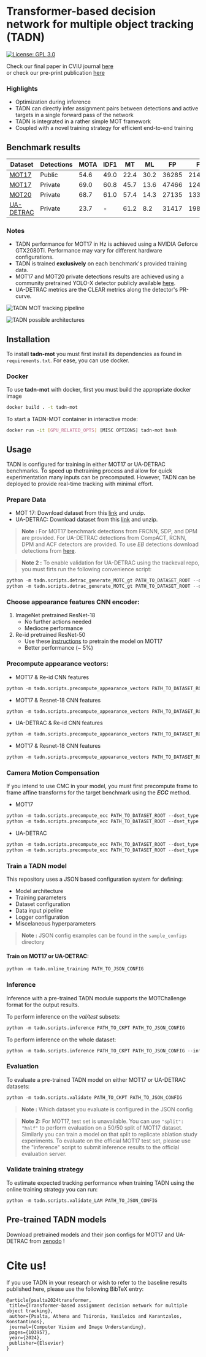 # Transformer-based decision network for multiple object tracking (TADN)
[![License: GPL 3.0](https://img.shields.io/badge/License-GPL%203.0-blue.svg)](https://www.gnu.org/licenses/gpl-3.0.html)

Check our final paper in CVIU journal [here](https://www.sciencedirect.com/science/article/abs/pii/S1077314224000389)  
or check our pre-print publication [here](https://arxiv.org/abs/2208.03571)

### Highlights
- Optimization during inference
- TADN can directly infer assignment pairs between detections and active targets in a single forward pass of the network
- TADN is integrated in a rather simple MOT framework
- Coupled with a novel training strategy for efficient end-to-end training

## Benchmark results

| Dataset     | Detections          | MOTA          | IDF1          | MT            | ML            | FP             | FN              | IDSW          | Frag          | Hz            |
|-------------|---------------|---------------|---------------|---------------|----------------|-----------------|---------------|---------------|---------------|---------------|
| [MOT17](https://motchallenge.net/data/MOT17/) | Public | 54.6 | 49.0          | 22.4 | 30.2 | 36285          | 214857 | 4869          | 7821          | 10.0 |
| [MOT17](https://motchallenge.net/data/MOT17/) | Private | 69.0 | 60.8          | 45.7 | 13.6 | 47466          | 124623 | 2955          | 4119          | - |
| [MOT20](https://motchallenge.net/data/MOT20/) | Private | 68.7 | 61.0          | 57.4 | 14.3 | 27135          | 133045 | 1707          | 2321          | - |
| [UA-DETRAC](https://detrac-db.rit.albany.edu/) | Private | 23.7 | -          | 61.2 | 8.2 | 31417          | 198714 | 198714          | -          | - |

### Notes
- TADN performance for MOT17 in Hz is achieved using a NVIDIA Geforce GTX2080Ti. Performance may vary for different hardware configurations.
- TADN is trained **exclusively** on each benchmark's provided training data.
- MOT17 and MOT20 private detections results are achieved using a community pretrained YOLO-X detector publicly available [here](https://github.com/ifzhang/ByteTrack).
- UA-DETRAC metrics are the CLEAR metrics along the detector's PR-curve. 


![TADN MOT tracking pipeline](assets/mot_tracker.png)

![TADN possible architectures](assets/branches.png)


## Installation

To install **tadn-mot** you must first install its dependencies as found in ```requirements.txt```. For ease, you can use docker.

### Docker

To use **tadn-mot** with docker, first you must build the appropriate docker image

```bash
docker build . -t tadn-mot
```

To start a TADN-MOT container in interactive mode:
```bash
docker run -it [GPU_RELATED_OPTS] [MISC OPTIONS] tadn-mot bash
```
## Usage

TADN is configured for training in either MOT17 or UA-DETRAC benchmarks. To speed up thetraining process and allow for quick experimentation many inputs can be precomputed. However, TADN can be deployed to provide real-time tracking with minimal effort.

### Prepare Data
- MOT 17: Download dataset from this [link](https://motchallenge.net/data/MOT17/) and unzip.
- UA-DETRAC: Download dataset from this [link](https://detrac-db.rit.albany.edu/) and unzip.

> **Note :** For MOT17 benchmark detections from FRCNN, SDP, and DPM are provided. For UA-DETRAC detections from CompACT, RCNN, DPM and ACF detectors are provided. To use *EB* detections download detections from [here](https://github.com/bochinski/iou-tracker#eb-detections).

> **Note 2 :** To enable validation for UA-DETRAC using the trackeval repo, you must firts run the following convenience script: 
```python
python -m tadn.scripts.detrac_generate_MOTC_gt PATH_TO_DATASET_ROOT --dset_mode "train"
python -m tadn.scripts.detrac_generate_MOTC_gt PATH_TO_DATASET_ROOT --dset_mode "test"
```

### Choose appearance features CNN encoder:
1. ImageNet pretrained ResNet-18 
    - No further actions needed
    - Mediocre performance
2. Re-id pretrained ResNet-50
    - Use these [instructions](https://github.com/phil-bergmann/tracking_wo_bnw#training-the-re-identification-model) to pretrain the model on MOT17
    - Better performance (~ 5%)

### Precompute appearance vectors:
- MOT17 & Re-id CNN features
```python
python -m tadn.scripts.precompute_appearance_vectors PATH_TO_DATASET_ROOT --dset_type mot-challenge --dset_version MOT17 --feature_extractor reid --reid_ckpt PATH_TO_REID_CHECKPOINT
```

- MOT17 & Resnet-18 CNN features
```python
python -m tadn.scripts.precompute_appearance_vectors PATH_TO_DATASET_ROOT --dset_type mot-challenge --dset_version MOT17 --feature_extractor resnet18
```

- UA-DETRAC & Re-id CNN features
```python
python -m tadn.scripts.precompute_appearance_vectors PATH_TO_DATASET_ROOT --dset_type detrac --detector EB --feature_extractor reid --reid_ckpt PATH_TO_REID_CHECKPOINT
```

- MOT17 & Resnet-18 CNN features
```python
python -m tadn.scripts.precompute_appearance_vectors PATH_TO_DATASET_ROOT --dset_type mot-challenge --dset_version MOT17 --feature_extractor resnet18
```

### Camera Motion Compensation

If you intend to use CMC in your model, you must first precompute frame to frame affine transforms for the target benchmark using the ***ECC*** method.

- MOT17
```python
python -m tadn.scripts.precompute_ecc PATH_TO_DATASET_ROOT --dset_type mot-challenge --dset_mode "train" --dset_version MOT17
python -m tadn.scripts.precompute_ecc PATH_TO_DATASET_ROOT --dset_type mot-challenge --dset_mode "val" --dset_version MOT17
```

- UA-DETRAC
```python
python -m tadn.scripts.precompute_ecc PATH_TO_DATASET_ROOT --dset_type detrac --dset_mode "train"
python -m tadn.scripts.precompute_ecc PATH_TO_DATASET_ROOT --dset_type detrac --dset_mode "test"
```

### Train a TADN model

This repository uses a JSON based configuration system for defining:
- Model architecture
- Training parameters
- Dataset configuration
- Data input pipeline
- Logger configuration
- Miscelaneous hyperparameters

> **Note :** JSON config examples can be found in the ```sample_configs``` directory



#### Train on MOT17 or UA-DETRAC:
```python
python -m tadn.online_training PATH_TO_JSON_CONFIG
```

### Inference

Inference with a pre-trained TADN module supports the MOTChallenge format for the output results.

To perform inference on the *val/test* subsets:
```python
python -m tadn.scripts.inference PATH_TO_CKPT PATH_TO_JSON_CONFIG 
```

To perform inference on the whole dataset:
```python
python -m tadn.scripts.inference PATH_TO_CKPT PATH_TO_JSON_CONFIG --inference_train
```

### Evaluation

To evaluate a pre-trained TADN model on either MOT17 or UA-DETRAC datasets:
```python
python -m tadn.scripts.validate PATH_TO_CKPT PATH_TO_JSON_CONFIG
```
> **Note :** Which dataset you evaluate is configured in the JSON config

> **Note 2:** For MOT17, test set is unavailable. You can use ```"split": "half"``` to perform evaluation on a 50/50 split of MOT17 dataset. Similarly you can train a model on that split to replicate ablation study experiments. To evaluate on the official MOT17 test set, please use the "inference" script to submit inference results to the official evaluation server.


### Validate training strategy

To estimate expected tracking performance when training TADN using the online training strategy you can run:
```python
python -m tadn.scripts.validate_LAM PATH_TO_JSON_CONFIG
```
## Pre-trained TADN models

Download pretrained models and their json configs for MOT17 and UA-DETRAC from [zenodo](https://zenodo.org/record/7193331#.Y0fIqUpBy-Y) !


# Cite us!

If you use TADN in your research or wish to refer to the baseline results published here, please use the following BibTeX entry:
 
 ```
@article{psalta2024transformer,
  title={Transformer-based assignment decision network for multiple object tracking},
  author={Psalta, Athena and Tsironis, Vasileios and Karantzalos, Konstantinos},
  journal={Computer Vision and Image Understanding},
  pages={103957},
  year={2024},
  publisher={Elsevier}
}
 ```
